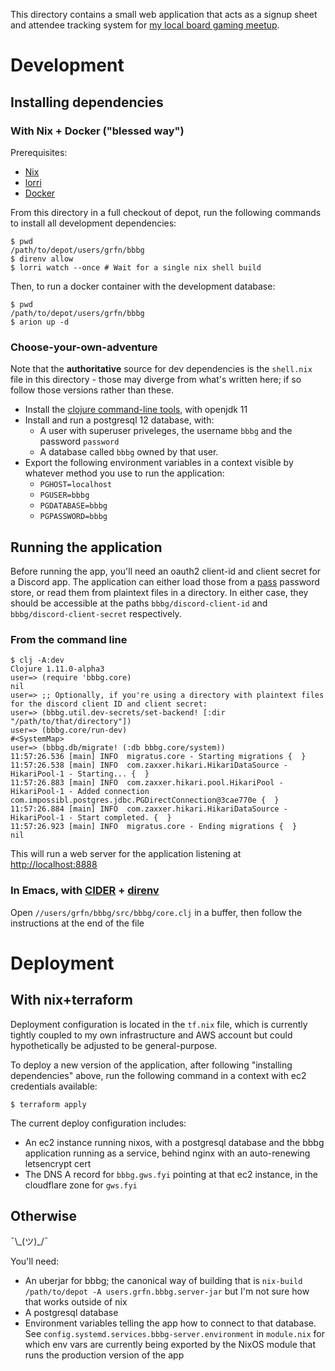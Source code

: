 This directory contains a small web application that acts as a signup
sheet and attendee tracking system for [my local board gaming
meetup](https://www.meetup.com/brooklyn-based-board-gaming/).

# Development

## Installing dependencies

### With Nix + Docker ("blessed way")

Prerequisites:

-   [Nix](https://nixos.org/)
-   [lorri](https://github.com/nix-community/lorri)
-   [Docker](https://www.docker.com/)

From this directory in a full checkout of depot, run the following
commands to install all development dependencies:

``` shell-session
$ pwd
/path/to/depot/users/grfn/bbbg
$ direnv allow
$ lorri watch --once # Wait for a single nix shell build
```

Then, to run a docker container with the development database:

``` shell-session
$ pwd
/path/to/depot/users/grfn/bbbg
$ arion up -d
```

### Choose-your-own-adventure

Note that the **authoritative** source for dev dependencies is the `shell.nix`
file in this directory - those may diverge from what's written here; if so
follow those versions rather than these.

-   Install the [clojure command-line
    tools](https://clojure.org/guides/getting_started), with openjdk 11
-   Install and run a postgresql 12 database, with:
    -   A user with superuser priveleges, the username `bbbg` and the
        password `password`
    -   A database called `bbbg` owned by that user.
-   Export the following environment variables in a context visible by
    whatever method you use to run the application:
    -   `PGHOST=localhost`
    -   `PGUSER=bbbg`
    -   `PGDATABASE=bbbg`
    -   `PGPASSWORD=bbbg`

## Running the application

Before running the app, you'll need an oauth2 client-id and client secret for a
Discord app. The application can either load those from a
[pass](https://www.passwordstore.org/) password store, or read them from
plaintext files in a directory. In either case, they should be accessible at the
paths `bbbg/discord-client-id` and `bbbg/discord-client-secret` respectively.

### From the command line

``` shell-session
$ clj -A:dev
Clojure 1.11.0-alpha3
user=> (require 'bbbg.core)
nil
user=> ;; Optionally, if you're using a directory with plaintext files for the discord client ID and client secret:
user=> (bbbg.util.dev-secrets/set-backend! [:dir "/path/to/that/directory"])
user=> (bbbg.core/run-dev)
#<SystemMap>
user=> (bbbg.db/migrate! (:db bbbg.core/system))
11:57:26.536 [main] INFO  migratus.core - Starting migrations {  }
11:57:26.538 [main] INFO  com.zaxxer.hikari.HikariDataSource - HikariPool-1 - Starting... {  }
11:57:26.883 [main] INFO  com.zaxxer.hikari.pool.HikariPool - HikariPool-1 - Added connection com.impossibl.postgres.jdbc.PGDirectConnection@3cae770e {  }
11:57:26.884 [main] INFO  com.zaxxer.hikari.HikariDataSource - HikariPool-1 - Start completed. {  }
11:57:26.923 [main] INFO  migratus.core - Ending migrations {  }
nil
```

This will run a web server for the application listening at
<http://localhost:8888>

### In Emacs, with [CIDER](https://docs.cider.mx/cider/index.html) + [direnv](https://github.com/wbolster/emacs-direnv)

Open `//users/grfn/bbbg/src/bbbg/core.clj` in a buffer, then follow the
instructions at the end of the file

# Deployment

## With nix+terraform

Deployment configuration is located in the `tf.nix` file, which is
currently tightly coupled to my own infrastructure and AWS account but
could hypothetically be adjusted to be general-purpose.

To deploy a new version of the application, after following "installing
dependencies" above, run the following command in a context with ec2
credentials available:

``` shell-session
$ terraform apply
```

The current deploy configuration includes:

-   An ec2 instance running nixos, with a postgresql database and the
    bbbg application running as a service, behind nginx with an
    auto-renewing letsencrypt cert
-   The DNS A record for `bbbg.gws.fyi` pointing at that ec2 instance,
    in the cloudflare zone for `gws.fyi`

## Otherwise

¯\\\_(ツ)_/¯

You'll need:

-   An uberjar for bbbg; the canonical way of building that is `nix-build
    /path/to/depot -A users.grfn.bbbg.server-jar` but I\'m not sure how that
    works outside of nix
-   A postgresql database
-   Environment variables telling the app how to connect to that
    database. See `config.systemd.services.bbbg-server.environment` in
    `module.nix` for which env vars are currently being exported by the
    NixOS module that runs the production version of the app
